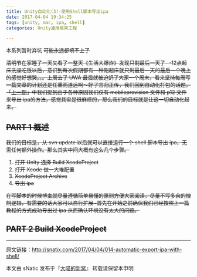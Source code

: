 ```yaml
---
title: Unity自动化(3)-使用Shell脚本导出ipa
date: 2017-04-04 19:34:25
tags: [unity, mac, ipa, shell]
categories: Unity通用框架工程

---
```


本系列暂时弃坑 ~~可能永远都填不上了~~

<!--more-->

 ~~清明节在家睡了一天又看了一整天《生活大爆炸》发现只剩最后一天了- -12点起床洗澡吃饭以后，意识到每次假期都有一种刚起床就只剩最后一天的最后一个晚上的感觉好想哭。。。上周去了 UWA 最后就被迫鸽了大家一个周末，看来坚持每周写一篇文章的计划还是任重而道远啊～好了言归正传，我们回到自动化打包的话题，「[上一期](http://snatix.com/2017/03/18/013-export-ipa-without-apple-id/)」中我们提到由于各种原因我们仅有 mobileprovision 文件和 p12 文件来导出 ipa的方法，感觉其实是很麻烦的，那么我们的目标就是让这一切自动化起来。~~

~~<!--more-->~~

## ~~PART 1 概述~~

~~我们的目标是，从 svn update 以后就可以直接运行一个 shell 脚本导出 ipa，无需任何额外操作。那么其实中间大概有这么几个步骤。~~

1. ~~打开 Unity 选择 Build XcodeProject~~
2. ~~打开 Xcode 做一大堆配置~~
3. ~~XcodeProject Archive~~
4. ~~导出 ipa~~

~~在写脚本的时候博主就尽量遵循简单易懂的原则方便大家阅读，尽量不写多余的控制逻辑，有需要的话大家可以自行扩展~首先在开始之前确保我们已经按照上一篇教程的方式成功导出过 ipa 从而确认环境没有太大的问题。~~

## ~~PART 2 Build XcodeProject~~







---

原文链接：http://snatix.com/2017/04/04/014-automatic-export-ipa-with-shell/

本文由 sNatic 发布于『[大喵的新窝](http://snatix.com)』 转载请保留本申明